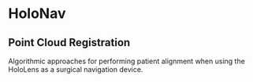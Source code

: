 # HoloNav
## Point Cloud Registration

Algorithmic approaches for performing patient alignment when using the HoloLens as a surgical navigation device.
